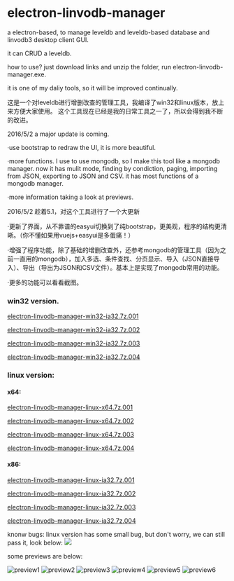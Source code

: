 # electron-linvodb-manager
a electron-based, to manage leveldb and leveldb-based database and linvodb3 desktop client GUI.

it can CRUD a leveldb.

how to use? just download links and unzip the folder, run electron-linvodb-manager.exe.

it is one of my daliy tools, so it will be improved continually.

这是一个对leveldb进行增删改查的管理工具，我编译了win32和linux版本，放上来方便大家使用。
这个工具现在已经是我的日常工具之一了，所以会得到我不断的改进。

2016/5/2 a major update is coming.

·use bootstrap to redraw the UI, it is more beautiful.

·more functions. I use to use mongodb, so I make this tool like a mongodb manager. now it has mulit mode, finding by condiction, paging, importing from JSON, exporting to JSON and CSV. it has most functions of a mongodb manager.

·more information taking a look at previews.

2016/5/2 趁着5.1，对这个工具进行了一个大更新

·更新了界面，从不靠谱的easyui切换到了纯bootstrap，更美观，程序的结构更清晰。（你不懂如果用vuejs+easyui是多蛋痛！）

·增强了程序功能，除了基础的增删改查外，还参考mongodb的管理工具（因为之前一直用的mongodb），加入多选、条件查找、分页显示、导入（JSON直接导入）、导出（导出为JSON和CSV文件）。基本上是实现了mongodb常用的功能。

·更多的功能可以看看截图。

### win32 version.

[electron-linvodb-manager-win32-ia32.7z.001](https://github.com/klausgao/electron-linvodb-manager/raw/master/electron-linvodb-manager-win32-ia32.7z.001)

[electron-linvodb-manager-win32-ia32.7z.002](https://github.com/klausgao/electron-linvodb-manager/raw/master/electron-linvodb-manager-win32-ia32.7z.002)

[electron-linvodb-manager-win32-ia32.7z.003](https://github.com/klausgao/electron-linvodb-manager/raw/master/electron-linvodb-manager-win32-ia32.7z.003)

[electron-linvodb-manager-win32-ia32.7z.004](https://github.com/klausgao/electron-linvodb-manager/raw/master/electron-linvodb-manager-win32-ia32.7z.004)


### linux version:
#### x64:
[electron-linvodb-manager-linux-x64.7z.001](https://github.com/klausgao/electron-linvodb-manager/raw/master/electron-linvodb-manager-linux-x64.7z.001)

[electron-linvodb-manager-linux-x64.7z.002](https://github.com/klausgao/electron-linvodb-manager/raw/master/electron-linvodb-manager-linux-x64.7z.002)

[electron-linvodb-manager-linux-x64.7z.003](https://github.com/klausgao/electron-linvodb-manager/raw/master/electron-linvodb-manager-linux-x64.7z.003)

[electron-linvodb-manager-linux-x64.7z.004](https://github.com/klausgao/electron-linvodb-manager/raw/master/electron-linvodb-manager-linux-x64.7z.004)

#### x86:
[electron-linvodb-manager-linux-ia32.7z.001](https://github.com/klausgao/electron-linvodb-manager/raw/master/electron-linvodb-manager-linux-ia32.7z.001)

[electron-linvodb-manager-linux-ia32.7z.002](https://github.com/klausgao/electron-linvodb-manager/raw/master/electron-linvodb-manager-linux-ia32.7z.002)

[electron-linvodb-manager-linux-ia32.7z.003](https://github.com/klausgao/electron-linvodb-manager/raw/master/electron-linvodb-manager-linux-ia32.7z.003)

[electron-linvodb-manager-linux-ia32.7z.004](https://github.com/klausgao/electron-linvodb-manager/raw/master/electron-linvodb-manager-linux-ia32.7z.004)

knonw bugs:
linux version has some small bug, but don't worry, we can still pass it, look below:
![](https://github.com/klausgao/electron-linvodb-manager/raw/master/bug1.jpg)

some previews are below:

![preview1](https://github.com/klausgao/electron-linvodb-manager/raw/master/1.jpg)
![preview2](https://github.com/klausgao/electron-linvodb-manager/raw/master/2.jpg)
![preview3](https://github.com/klausgao/electron-linvodb-manager/raw/master/3.jpg)
![preview4](https://github.com/klausgao/electron-linvodb-manager/raw/master/4.jpg)
![preview5](https://github.com/klausgao/electron-linvodb-manager/raw/master/5.jpg)
![preview6](https://github.com/klausgao/electron-linvodb-manager/raw/master/6.jpg)
